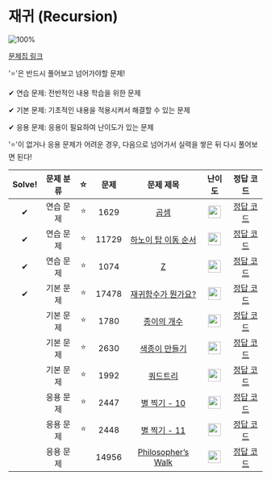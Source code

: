 # 재귀 (Recursion)

![100%](https://progress-bar.dev/5/?scale=10&title=progress&width=500&color=babaca&suffix=/10)

[문제집 링크](https://www.acmicpc.net/workbook/view/7314)

'⭐️'은 반드시 풀어보고 넘어가야할 문제!

✔ 연습 문제: 전반적인 내용 학습을 위한 문제

✔ 기본 문제: 기초적인 내용을 적용시켜서 해결할 수 있는 문제

✔ 응용 문제: 응용이 필요하여 난이도가 있는 문제


'⭐️'이 없거나 응용 문제가 어려운 경우, 다음으로 넘어가서 실력을 쌓은 뒤 다시 풀어보면 된다!

| Solve! | 문제 분류 | ☆ | 문제 | 문제 제목 | 난이도 | 정답 코드 |
| :--: | :--: | :--: | :--: | :--: | :--: | :--: |
| ✔ | 연습 문제 | ⭐️ | 1629 | [곱셈](https://www.acmicpc.net/problem/1629) | <img height="25px" width="25px" src="https://static.solved.ac/tier_small/10.svg"/> | [정답 코드](../0x08_Recursion/1629.cpp) |
| ✔ | 연습 문제 | ⭐️ | 11729 | [하노이 탑 이동 순서](https://www.acmicpc.net/problem/11729) | <img height="25px" width="25px" src="https://static.solved.ac/tier_small/10.svg"/> | [정답 코드](../0x08_Recursion/11729.cpp) |
| ✔ | 연습 문제 | ⭐️ | 1074 | [Z](https://www.acmicpc.net/problem/1074) | <img height="25px" width="25px" src="https://static.solved.ac/tier_small/10.svg"/> | [정답 코드](../0x08_Recursion/1074.cpp) |
| ✔  | 기본 문제 | ⭐️ | 17478 | [재귀함수가 뭔가요?](https://www.acmicpc.net/problem/17478) | <img height="25px" width="25px" src="https://static.solved.ac/tier_small/6.svg"/> | [정답 코드](../0x08_Recursion/17478.cpp) |
|  | 기본 문제 | ⭐️ | 1780 | [종이의 개수](https://www.acmicpc.net/problem/1780) | <img height="25px" width="25px" src="https://static.solved.ac/tier_small/9.svg"/> | [정답 코드](../0x08_Recursion/1780.cpp) |
|  | 기본 문제 | ⭐️ | 2630 | [색종이 만들기](https://www.acmicpc.net/problem/2630) | <img height="25px" width="25px" src="https://static.solved.ac/tier_small/9.svg"/> | [정답 코드](../0x08_Recursion/2630.cpp) |
|  | 기본 문제 | ⭐️ | 1992 | [쿼드트리](https://www.acmicpc.net/problem/1992) | <img height="25px" width="25px" src="https://static.solved.ac/tier_small/10.svg"/> | [정답 코드](../0x08_Recursion/1992.cpp) |
|| 응용 문제 | ⭐️ | 2447 | [별 찍기 - 10](https://www.acmicpc.net/problem/2447) | <img height="25px" width="25px" src="https://static.solved.ac/tier_small/11.svg"/> | [정답 코드](../0x08_Recursion/2447.cpp) |
|| 응용 문제 | ⭐️ | 2448 | [별 찍기 - 11](https://www.acmicpc.net/problem/2448) | <img height="25px" width="25px" src="https://static.solved.ac/tier_small/12.svg"/> | [정답 코드](../0x08_Recursion/2448.cpp) |
|| 응용 문제 || 14956 | [Philosopher’s Walk](https://www.acmicpc.net/problem/14956) | <img height="25px" width="25px" src="https://static.solved.ac/tier_small/13.svg"/> | [정답 코드](../0x08_Recursion/14956.cpp) |
